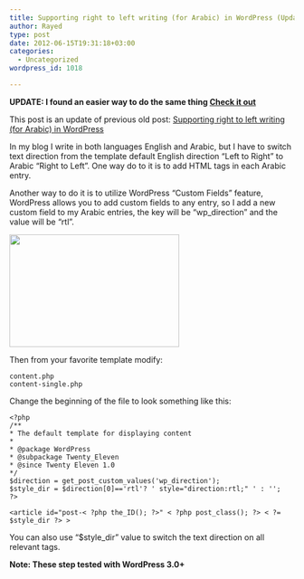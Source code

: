 ```yaml
---
title: Supporting right to left writing (for Arabic) in WordPress (Updated)
author: Rayed
type: post
date: 2012-06-15T19:31:18+03:00
categories:
  - Uncategorized
wordpress_id: 1018

---
```

**UPDATE: I found an easier way to do the same thing [Check it out](/posts/2013/08/supporting-right-to-left-writing-for-arabic-in-wordpress-the-easy-way/)**

This post is an update of previous old post: [Supporting right to left writing (for Arabic) in WordPress](/posts/2007/04/supporting-right-to-left-writing-for-arabic-in-wordpress/)

In my blog I write in both languages English and Arabic, but I have to switch text direction from the template default English direction “Left to Right” to Arabic “Right to Left”.
One way do to it is to add HTML tags in each Arabic entry.

Another way to do it is to utilize WordPress “Custom Fields” feature, WordPress allows you to add custom fields to any entry, so I add a new custom field to my Arabic entries, the key will be “wp_direction” and the value will be “rtl”.

<a href="/static/uploads/2012/06/Screen-shot-2012-09-02-at-5.39.23-PM.png"><img src="/static/uploads/2012/06/Screen-shot-2012-09-02-at-5.39.23-PM-300x199.png" alt="" title="Custom Fields " width="300" height="199" class="alignnone size-medium wp-image-1043" srcset="/static/uploads/2012/06/Screen-shot-2012-09-02-at-5.39.23-PM-300x199.png 300w, /static/uploads/2012/06/Screen-shot-2012-09-02-at-5.39.23-PM-450x300.png 450w, /static/uploads/2012/06/Screen-shot-2012-09-02-at-5.39.23-PM.png 551w" sizes="(max-width: 300px) 100vw, 300px" /></a>

Then from your favorite template modify:

    content.php
    content-single.php

Change the beginning of the file to look something like this:

    <?php
    /**
    * The default template for displaying content
    *
    * @package WordPress
    * @subpackage Twenty_Eleven
    * @since Twenty Eleven 1.0
    */
    $direction = get_post_custom_values('wp_direction');
    $style_dir = $direction[0]=='rtl'? ' style="direction:rtl;" ' : '';
    ?>

    <article id="post-< ?php the_ID(); ?>" < ?php post_class(); ?> < ?= $style_dir ?> >

You can also use “$style_dir” value to switch the text direction on all relevant tags.

**Note: These step tested with WordPress 3.0+**

